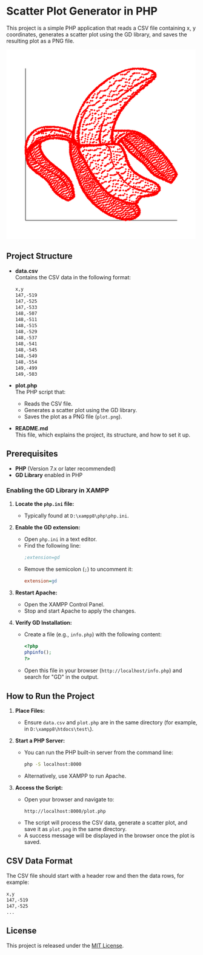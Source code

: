 # Scatter Plot Generator in PHP

This project is a simple PHP application that reads a CSV file containing x, y coordinates, generates a scatter plot using the GD library, and saves the resulting plot as a PNG file.

![Scatter Plot](plot.png)

## Project Structure

- **data.csv**  
  Contains the CSV data in the following format:
  ```csv
  x,y
  147,-519
  147,-525
  147,-533
  148,-507
  148,-511
  148,-515
  148,-529
  148,-537
  148,-541
  148,-545
  148,-549
  148,-554
  149,-499
  149,-503
  ```

- **plot.php**  
  The PHP script that:
  - Reads the CSV file.
  - Generates a scatter plot using the GD library.
  - Saves the plot as a PNG file (`plot.png`).

- **README.md**  
  This file, which explains the project, its structure, and how to set it up.

## Prerequisites

- **PHP** (Version 7.x or later recommended)
- **GD Library** enabled in PHP

### Enabling the GD Library in XAMPP

1. **Locate the `php.ini` file:**
   - Typically found at `D:\xampp8\php\php.ini`.

2. **Enable the GD extension:**
   - Open `php.ini` in a text editor.
   - Find the following line:
     ```ini
     ;extension=gd
     ```
   - Remove the semicolon (`;`) to uncomment it:
     ```ini
     extension=gd
     ```

3. **Restart Apache:**
   - Open the XAMPP Control Panel.
   - Stop and start Apache to apply the changes.

4. **Verify GD Installation:**
   - Create a file (e.g., `info.php`) with the following content:
     ```php
     <?php
     phpinfo();
     ?>
     ```
   - Open this file in your browser (`http://localhost/info.php`) and search for "GD" in the output.

## How to Run the Project

1. **Place Files:**
   - Ensure `data.csv` and `plot.php` are in the same directory (for example, in `D:\xampp8\htdocs\test\`).

2. **Start a PHP Server:**
   - You can run the PHP built-in server from the command line:
     ```bash
     php -S localhost:8000
     ```
   - Alternatively, use XAMPP to run Apache.

3. **Access the Script:**
   - Open your browser and navigate to:
     ```
     http://localhost:8000/plot.php
     ```
   - The script will process the CSV data, generate a scatter plot, and save it as `plot.png` in the same directory.
   - A success message will be displayed in the browser once the plot is saved.

## CSV Data Format

The CSV file should start with a header row and then the data rows, for example:

```csv
x,y
147,-519
147,-525
...
```

## License

This project is released under the [MIT License](LICENSE).
